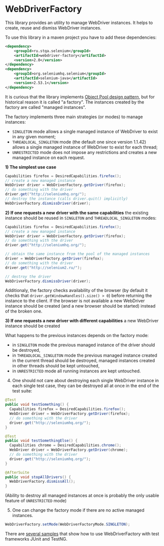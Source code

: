 WebDriverFactory
====================

This library provides an utility to manage WebDriver instances. It helps to create, reuse and dismiss WebDriver instances.

To use this library in a maven project you have to add these dependencies:

```xml
<dependency>
    <groupId>ru.stqa.selenium</groupId>
    <artifactId>webdriver-factory</artifactId>
    <version>2.0</version>
</dependency>
<dependency>
    <groupId>org.seleniumhq.selenium</groupId>
    <artifactId>selenium-java</artifactId>
    <version>2.53.1</version>
</dependency>
```

It is curious that the library implements [Object Pool design pattern](http://sourcemaking.com/design_patterns/object_pool), but for historical reason it is called "a factory". The instances created by the factory are called "managed instances".

The factory implements three main strategies (or modes) to manage instances:
* `SINGLETON` mode allows a single managed instance of WebDriver to exist in any given moment;
* `THREADLOCAL_SINGLETON` mode (the default one since version 1.1.42) allows a single managed instance of WebDriver to exist for each thread;
* `UNRESTRICTED` mode does not impose any restrictions and creates a new managed instance on each request.

**1) The simplest use case**

```java
Capabilities firefox = DesiredCapabilities.firefox();
// create a new managed instance
WebDriver driver = WebDriverFactory.getDriver(firefox);
// do something with the driver
driver.get("http://seleniumhq.org/");
// destroy the instance (calls driver.quit() implicitly)
WebDriverFactory.dismissDriver(driver);
```

**2) If one requests a new driver with the same capabilities** the existing instance should be reused in `SINGLETON` and `THREADLOCAL_SINGLETON` modes:

```java
Capabilities firefox = DesiredCapabilities.firefox();
// create a new managed instance
WebDriver driver = WebDriverFactory.getDriver(firefox);
// do something with the driver
driver.get("http://seleniumhq.org/");

// obtain the same instance from the pool of the managed instances
driver = WebDriverFactory.getDriver(firefox);
// do something with the driver
driver.get("http://selenium2.ru/");

// destroy the driver
WebDriverFactory.dismissDriver(driver);
```

Additionaly, the factory checks availability of the browser (by default it checks that `driver.getWindowHandles().size() > 0`) before returning the instance to the client. If the browser is not available a new WebDriver instance should be created (and a new browser should be started) instead of the broken one.

**3) If one requests a new driver with different capabilities** a new WebDriver instance should be created 

What happens to the previous instances depends on the factory mode:
* in `SINGLETON` mode the previous managed instance of the driver should be destroyed,
* in `THREADLOCAL_SINGLETON` mode the previous managed instance created in the current thread should be destroyed, managed instances created in other threads should be kept untouched,
* in `UNRESTRICTED` mode all running instances are kept untouched.

4) One should not care about destroying each single WebDriver instance in each single test case, they can be destroyed all at once in the end of the test suite:

```java
@Test
public void testSomething() {
  Capabilities firefox = DesiredCapabilities.firefox();
  WebDriver driver = WebDriverFactory.getDriver(firefox);
  // do something with the driver
  driver.get("http://seleniumhq.org/");
}

@Test
public void testSomethingElse() {
  Capabilities chrome = DesiredCapabilities.chrome();
  WebDriver driver = WebDriverFactory.getDriver(chrome);
  // do something with the driver
  driver.get("http://seleniumhq.org/");
}

@AfterSuite
public void stopAllDrivers() {
  WebDriverFactory.dismissAll();
}
```

(Ability to destroy all managed instances at once is probably the only usable feature of `UNRESTRICTED` mode)

5) One can change the factory mode if there are no active managed instances.

```java
WebDriverFactory.setMode(WebDriverFactoryMode.SINGLETON);
```

There are [several samples](https://github.com/barancev/webdriver-factory-samples/tree/master/src/test/java/ru/stqa/selenium/factory/samples) that show how to use WebDriverFactory with test frameworks JUnit and TestNG.